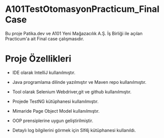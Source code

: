 # A101TestOtomasyonPracticum_FinalCase
Bu proje Patika.dev ve A101 Yeni Mağazacılık A.Ş. İş Birliği ile açılan Practicum'a ait Final case çalışmasıdır.

# Proje Özellikleri
+ IDE olarak IntelliJ kullanılmıştır.  

+ Java programlama dilinde yazılmıştır ve Maven repo kullanılmıştır.

+ Tool olarak Selenium Webdriver,git ve github kullanılmıştır.

+ Projede TestNG kütüphanesi kullanılmıştır.

+ Mimaride Page Object Model kullanılmıştır.

+ OOP prensiplerine uygun geliştirilmiştir.

+ Detaylı log bilgilerini görmek için Slf4j kütüphanesi kullanıldı.

